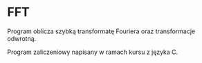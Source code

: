 # FFT

Program oblicza szybką transformatę Fouriera oraz transformacje odwrotną. 

Program zaliczeniowy napisany w ramach kursu z języka C.
